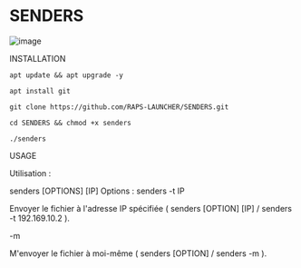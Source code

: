 # SENDERS

![image](https://github.com/RAPS-LAUNCHER/SENDERS/assets/143559207/7342feba-30a7-49e2-9cf4-62f1c1123d16)


INSTALLATION

```
apt update && apt upgrade -y
```


```
apt install git
```

```
git clone https://github.com/RAPS-LAUNCHER/SENDERS.git
```

```
cd SENDERS && chmod +x senders
```

```
./senders
```
USAGE

Utilisation : 

senders [OPTIONS] [IP]
Options :
senders -t IP  

Envoyer le fichier à l'adresse IP spécifiée ( senders [OPTION] [IP] / senders -t 192.169.10.2 ).


  -m          
  
  M'envoyer le fichier à moi-même ( senders [OPTION] / senders -m ).
